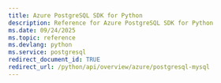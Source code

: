 ```yaml
---
title: Azure PostgreSQL SDK for Python
description: Reference for Azure PostgreSQL SDK for Python
ms.date: 09/24/2025
ms.topic: reference
ms.devlang: python
ms.service: postgresql
redirect_document_id: TRUE
redirect_url: /python/api/overview/azure/postgresql-mysql
---
```


